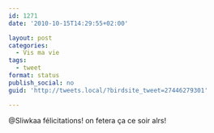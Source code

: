 ```yaml
---
id: 1271
date: '2010-10-15T14:29:55+02:00'

layout: post
categories:
  - Vis ma vie
tags:
  - tweet
format: status
publish_social: no
guid: 'http://tweets.local/?birdsite_tweet=27446279301'

---
```


@Sliwkaa félicitations! on fetera ça ce soir alrs!